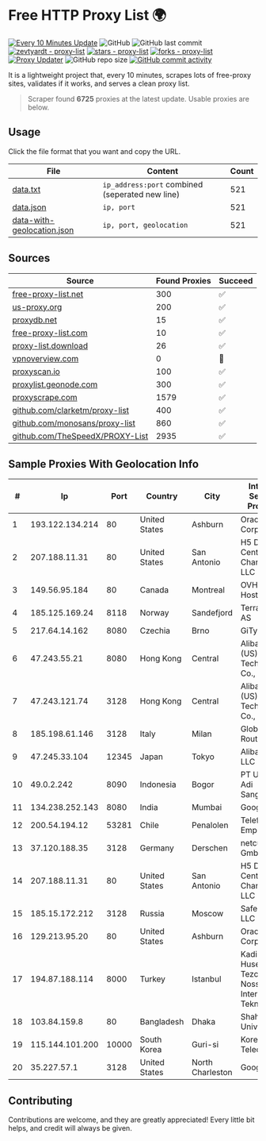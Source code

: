 
# Free HTTP Proxy List 🌍

[![Every 10 Minutes Update](https://github.com/mertguvencli/http-proxy-list/actions/workflows/main.yml/badge.svg?branch=main)](https://github.com/mertguvencli/http-proxy-list/actions/workflows/main.yml)
![GitHub](https://img.shields.io/github/license/mertguvencli/http-proxy-list)
![GitHub last commit](https://img.shields.io/github/last-commit/mertguvencli/http-proxy-list)
[![zevtyardt - proxy-list](https://img.shields.io/static/v1?label=zevtyardt&message=proxy-list&color=blue&logo=github)](https://github.com/zevtyardt/proxy-list "Go to GitHub repo")
[![stars - proxy-list](https://img.shields.io/github/stars/zevtyardt/proxy-list?style=social)](https://github.com/zevtyardt/proxy-list)
[![forks - proxy-list](https://img.shields.io/github/forks/zevtyardt/proxy-list?style=social)](https://github.com/zevtyardt/proxy-list)
[![Proxy Updater](https://github.com/zevtyardt/proxy-list/workflows/Proxy%20Updater/badge.svg)](https://github.com/zevtyardt/proxy-list/actions?query=workflow:"Proxy+Updater")
![GitHub repo size](https://img.shields.io/github/repo-size/zevtyardt/proxy-list)
[![GitHub commit activity](https://img.shields.io/github/commit-activity/m/zevtyardt/proxy-list?logo=commits)](https://github.com/zevtyardt/proxy-list/commits/main)

It is a lightweight project that, every 10 minutes, scrapes lots of free-proxy sites, validates if it works, and serves a clean proxy list.

> Scraper found **6725** proxies at the latest update. Usable proxies are below.

## Usage

Click the file format that you want and copy the URL.

|File|Content|Count|
|----|-------|-----|
|[data.txt](https://raw.githubusercontent.com/mertguvencli/http-proxy-list/main/proxy-list/data.txt)|`ip_address:port` combined (seperated new line)|521|
|[data.json](https://raw.githubusercontent.com/mertguvencli/http-proxy-list/main/proxy-list/data.json)|`ip, port`|521|
|[data-with-geolocation.json](https://raw.githubusercontent.com/mertguvencli/http-proxy-list/main/proxy-list/data-with-geolocation.json)|`ip, port, geolocation`|521|

## Sources

|Source|Found Proxies|Succeed|
|------|-------------|-------|
|[free-proxy-list.net](https://free-proxy-list.net)|300|✅|
|[us-proxy.org](https://www.us-proxy.org)|200|✅|
|[proxydb.net](http://proxydb.net)|15|✅|
|[free-proxy-list.com](https://free-proxy-list.com/?page=&port=&type%5B%5D=http&type%5B%5D=https&up_time=0&search=Search)|10|✅|
|[proxy-list.download](https://www.proxy-list.download/HTTP)|26|✅|
|[vpnoverview.com](https://vpnoverview.com/privacy/anonymous-browsing/free-proxy-servers)|0|🚫|
|[proxyscan.io](https://www.proxyscan.io)|100|✅|
|[proxylist.geonode.com](https://proxylist.geonode.com/api/proxy-list?limit=300&page=1&sort_by=lastChecked&sort_type=desc&protocols=http,https)|300|✅|
|[proxyscrape.com](https://api.proxyscrape.com/v2/?request=displayproxies&protocol=http&timeout=10000&country=all&ssl=all&anonymity=all)|1579|✅|
|[github.com/clarketm/proxy-list](https://raw.githubusercontent.com/clarketm/proxy-list/master/proxy-list-raw.txt)|400|✅|
|[github.com/monosans/proxy-list](https://raw.githubusercontent.com/monosans/proxy-list/main/proxies/http.txt)|860|✅|
|[github.com/TheSpeedX/PROXY-List](https://raw.githubusercontent.com/TheSpeedX/PROXY-List/master/http.txt)|2935|✅|


## Sample Proxies With Geolocation Info

|#|Ip|Port|Country|City|Internet Service Provider|
|-|--|----|-------|----|-------------------------|
|1|193.122.134.214|80|United States|Ashburn|Oracle Corporation|
|2|207.188.11.31|80|United States|San Antonio|H5 Data Centers - Chandler LLC|
|3|149.56.95.184|80|Canada|Montreal|OVH Hosting|
|4|185.125.169.24|8118|Norway|Sandefjord|TerraHost AS|
|5|217.64.14.162|8080|Czechia|Brno|GiTy, a.s.|
|6|47.243.55.21|8080|Hong Kong|Central|Alibaba (US) Technology Co., Ltd.|
|7|47.243.121.74|3128|Hong Kong|Central|Alibaba (US) Technology Co., Ltd.|
|8|185.198.61.146|3128|Italy|Milan|Global Router LLC|
|9|47.245.33.104|12345|Japan|Tokyo|Alibaba.com LLC|
|10|49.0.2.242|8090|Indonesia|Bogor|PT Usaha Adi Sanggoro|
|11|134.238.252.143|8080|India|Mumbai|Google LLC|
|12|200.54.194.12|53281|Chile|Penalolen|Telefonica Empresas|
|13|37.120.188.35|3128|Germany|Derschen|netcup GmbH|
|14|207.188.11.31|80|United States|San Antonio|H5 Data Centers - Chandler LLC|
|15|185.15.172.212|3128|Russia|Moscow|SafeData LLC|
|16|129.213.95.20|80|United States|Ashburn|Oracle Corporation|
|17|194.87.188.114|8000|Turkey|Istanbul|Kadir Huseyin Tezcan Nosspeed Internet Teknolojileri|
|18|103.84.159.8|80|Bangladesh|Dhaka|Shahjalal University|
|19|115.144.101.200|10000|South Korea|Guri-si|Korea Telecom|
|20|35.227.57.1|3128|United States|North Charleston|Google LLC|



## Contributing

Contributions are welcome, and they are greatly appreciated! Every
little bit helps, and credit will always be given.

